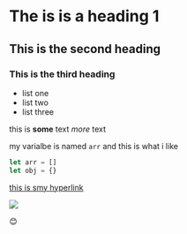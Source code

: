 

# The is is a heading 1 

## This is the second heading 

### This is the third heading 


- list one 
- list two
- list three


this is **some** text *more* text

my varialbe is named `arr` and this is what i like

```js
let arr = []
let obj = {}
```

[this is smy hyperlink](http://www.google.com)

![](https://t1.gstatic.com/licensed-image?q=tbn:ANd9GcTVNBVgDTZrFvUARECMzBrur7L34aGgMgeqrY3JE6rWUauX3cRgAjXim93D7cn2UTQM)


:blush:
